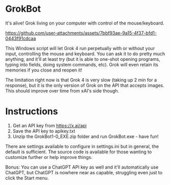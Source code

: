 # GrokBot
It's alive! Grok living on your computer with control of the mouse/keyboard.

https://github.com/user-attachments/assets/7bbf93ae-9a15-4f37-bfd1-0443f91cdcaa

This Windows script will let Grok 4 run perpetually with or without your input, controlling the mouse and keyboard. You can ask it to do pretty much anything, and it'll at least try (but it is able to one-shot opening programs, typing into fields, doing system commands, etc). Grok will even retain its memories if you close and reopen it!

The limitation right now is that Grok 4 is very slow (taking up 2 min for a response), but it is the only version of Grok on the API that accepts images. This should improve over time from xAI's side though.

# Instructions
1. Get an API key from https://x.ai/api
2. Save the API key to apikey.txt
3. Unzip the GrokBot1-0_EXE.zip folder and run GrokBot.exe - have fun!

There are settings available to configure in settings.ini but in general, the default is sufficient. The source code is available for those wanting to customize further or help improve things.

Bonus: You can use a ChatGPT API key as well and it'll automatically use ChatGPT, but ChatGPT is nowhere near as capable, struggling even just to click the Start menu.
